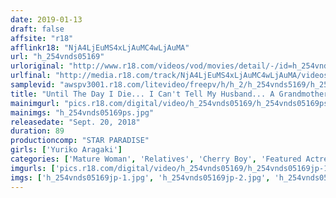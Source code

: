 ```yaml
---
date: 2019-01-13
draft: false
affsite: "r18"
afflinkr18: "NjA4LjEuMS4xLjAuMC4wLjAuMA"
url: "h_254vnds05169"
urloriginal: "http://www.r18.com/videos/vod/movies/detail/-/id=h_254vnds05169"
urlfinal: "http://media.r18.com/track/NjA4LjEuMS4xLjAuMC4wLjAuMA/videos/vod/movies/detail/-/id=h_254vnds05169"
samplevid: "awspv3001.r18.com/litevideo/freepv/h/h_2/h_254vnds5169/h_254vnds5169_dmb_w.mp4"
title: "Until The Day I Die... I Can't Tell My Husband... A Grandmother With A Boundless Libido. Creampied By Her Young Grandson. Yuriko Aragaki, 59 Years Old"
mainimgurl: "pics.r18.com/digital/video/h_254vnds05169/h_254vnds05169ps.jpg"
mainimgs: "h_254vnds05169ps.jpg"
releasedate: "Sept. 20, 2018"
duration: 89
productioncomp: "STAR PARADISE"
girls: ['Yuriko Aragaki']
categories: ['Mature Woman', 'Relatives', 'Cherry Boy', 'Featured Actress', 'Hi-Def']
imgurls: ['pics.r18.com/digital/video/h_254vnds05169/h_254vnds05169jp-1.jpg', 'pics.r18.com/digital/video/h_254vnds05169/h_254vnds05169jp-2.jpg', 'pics.r18.com/digital/video/h_254vnds05169/h_254vnds05169jp-3.jpg', 'pics.r18.com/digital/video/h_254vnds05169/h_254vnds05169jp-4.jpg', 'pics.r18.com/digital/video/h_254vnds05169/h_254vnds05169jp-5.jpg', 'pics.r18.com/digital/video/h_254vnds05169/h_254vnds05169jp-6.jpg', 'pics.r18.com/digital/video/h_254vnds05169/h_254vnds05169jp-7.jpg', 'pics.r18.com/digital/video/h_254vnds05169/h_254vnds05169jp-8.jpg', 'pics.r18.com/digital/video/h_254vnds05169/h_254vnds05169jp-9.jpg', 'pics.r18.com/digital/video/h_254vnds05169/h_254vnds05169jp-10.jpg', 'pics.r18.com/digital/video/h_254vnds05169/h_254vnds05169jp-11.jpg', 'pics.r18.com/digital/video/h_254vnds05169/h_254vnds05169jp-12.jpg', 'pics.r18.com/digital/video/h_254vnds05169/h_254vnds05169jp-13.jpg', 'pics.r18.com/digital/video/h_254vnds05169/h_254vnds05169jp-14.jpg', 'pics.r18.com/digital/video/h_254vnds05169/h_254vnds05169jp-15.jpg', 'pics.r18.com/digital/video/h_254vnds05169/h_254vnds05169jp-16.jpg', 'pics.r18.com/digital/video/h_254vnds05169/h_254vnds05169jp-17.jpg', 'pics.r18.com/digital/video/h_254vnds05169/h_254vnds05169jp-18.jpg', 'pics.r18.com/digital/video/h_254vnds05169/h_254vnds05169jp-19.jpg', 'pics.r18.com/digital/video/h_254vnds05169/h_254vnds05169jp-20.jpg']
imgs: ['h_254vnds05169jp-1.jpg', 'h_254vnds05169jp-2.jpg', 'h_254vnds05169jp-3.jpg', 'h_254vnds05169jp-4.jpg', 'h_254vnds05169jp-5.jpg', 'h_254vnds05169jp-6.jpg', 'h_254vnds05169jp-7.jpg', 'h_254vnds05169jp-8.jpg', 'h_254vnds05169jp-9.jpg', 'h_254vnds05169jp-10.jpg', 'h_254vnds05169jp-11.jpg', 'h_254vnds05169jp-12.jpg', 'h_254vnds05169jp-13.jpg', 'h_254vnds05169jp-14.jpg', 'h_254vnds05169jp-15.jpg', 'h_254vnds05169jp-16.jpg', 'h_254vnds05169jp-17.jpg', 'h_254vnds05169jp-18.jpg', 'h_254vnds05169jp-19.jpg', 'h_254vnds05169jp-20.jpg']
---
```

